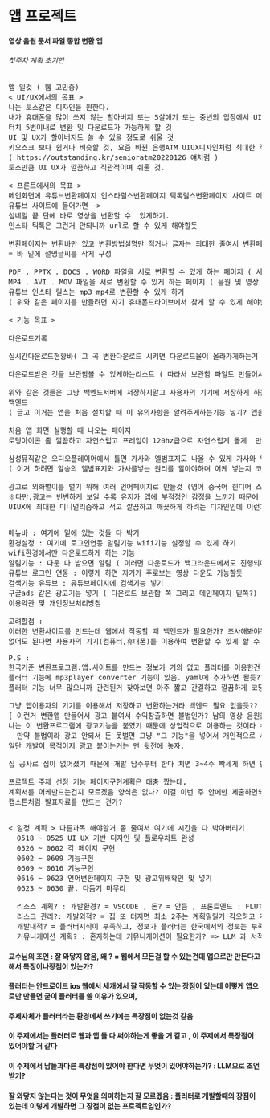 # 앱 프로젝트
#### 영상 음원 문서 파일 종합 변환 앱
###### 첫주차 계획 초기안
<pre>
앱 일것 ( 웹 고민중)
< UI/UX에서의 목표 > 
나는 토스같은 디자인을 원한다.
내가 휴대폰을 많이 쓰지 않는 할아버지 또는 5살애기 또는 중년의 입장에서 UIUX를 디자인할 것 
터치 5번이내로 변환 및 다운로드가 가능하게 할 것
UI 및 UX가 할아버지도 쓸 수 있을 정도로 쉬울 것 
키오스크 보다 쉽거나 비슷할 것, 요즘 바뀐 은행ATM UIUX디자인처럼 최대한 직관적으로 디자인할 것
( https://outstanding.kr/senioratm20220126 얘처럼 )  
토스만큼 UI UX가 깔끔하고 직관적이며 쉬울 것.

< 프론트에서의 목표 > 
메인화면에 유튜브변환페이지 인스타릴스변환페이지 틱톡릴스변환페이지 사이트 메인화면에 놓는다. ->
유튜브 사이트에 들어가면 -> 
섬네일 끝 단에 바로 영상을 변환할 수  있게하기.
인스타 틱톡은 그런거 안되니까 url로 할 수 있게 해야할듯
  
변환페이지는 변환바만 있고 변환방법설명만 적거나 글자는 최대한 줄여서 변환페이지를 구성한다. 
= 바 밑에 설명글씨를 작게 구성
  
PDF . PPTX . DOCS . WORD 파일을 서로 변환할 수 있게 하는 페이지 ( 서류변환 페이지 ) 
MP4 . AVI . MOV 파일을 서로 변환할 수 있게 하는 페이지 ( 음원 및 영상 변환 페이지 )
유튜브 인스타 릴스는 mp3 mp4로 변환할 수 있게 하기 
( 위와 같은 페이지를 만들려면 자기 휴대폰드라이브에서 찾게 할 수 있게 해야할듯 ) 
 
< 기능 목표 >
  
다운로드기록
  
실시간다운로드현황바( 그 곡 변환다운로드 시키면 다운로드율이 올라가게하는거 )
  
다운로드받은 것들 보관함볼 수 있게하는리스트 ( 따라서 보관함 파일도 만들어서 있게해야 됨 )
  
위와 같은 것들은 그냥 백엔드서버에 저장하지말고 사용자의 기기에 저장하게 하는형식으로
백엔드
( 글고 이거는 앱을 처음 설치할 때 이 유의사항을 알려주게하는기능 넣기? 앱을 지우면 곡이 다 없어진다던가)

처음 앱 화면 실행할 때 나오는 페이지 
로딩아이콘 좀 깔끔하고 자연스럽고 프레임이 120hz급으로 자연스럽게 돌게  만들기

삼성뮤직같은 오디오플레이어에서 틀면 가사와 엘범표지도 나올 수 있게 가사와 앨범표지를 넣을 수 있게 하는 기능 넣기
( 이거 하려면 알송의 앨범표지와 가사를넣는 원리를 알아야하며 어케 넣는지 코드도 알아야됨 )

광고로 외화벌이를 벌기 위해 여러 언어페이지로 만들것 (영어 중국어 힌디어 스페인어 한국어 ) 
※다만,광고는 빈번하게 보일 수록 유저가 앱에 부적정인 감정을 느끼기 때문에 자주 노출 시킬 수도 없는 노릇이며
UIUX에 최대한 미니멀리즘하고 적고 깔끔하고 깨끗하게 하려는 디자인인데 이런거 넣으면 드러워보여서 UIUX목표에도 위배가 될수도 있음


메뉴바 : 여기에 밑에 있는 것들 다 박기
환경설정 : 여기에 로그인연동 알림기능 wifi기능 설정할 수 있게 하기
wifi환경에서만 다운로드하게 하는 기능 
알림기능 : 다운 다 받으면 알림 ( 이러면 다운로드가 백그라운드에서도 진행되야함 )
유튜브 로그인 연동 : 이렇게 하면 자기가 주로보는 영상 다운도 가능할듯  
검색기능 유튜브 : 유튜브페이지에 검색기능 넣기
구글ads 같은 광고기능 넣기 ( 다운로드 보관함 쪽 그리고 메인페이지 밑쪽?)
이용약관 및 개인정보처리방침 

고려할점 :
이러한 변환사이트를 만드는데 웹에서 작동할 때 백엔드가 필요한가? 조사해봐야됨
없어도 된다면 사용자의 기기(컴퓨터,휴대폰)를 이용하여 변환할 수 있게 할 수 있는가? 조사해봐야됨

P.S :
한국기준 변환프로그램.앱.사이트를 만드는 정보가 거의 없고 플러터를 이용한건 그냥 없음 
플러터 기능에 mp3player converter 기능이 있음. yaml에 추가하면 될듯??
플러터 기능 너무 많으니까 관련된거 찾아보면 아주 짧고 간결하고 깔끔하게 코딩이 될 수도 있을듯
  
그냥 앱이용자의 기기를 이용해서 저장하고 변환하는거라 백엔드 필요 없을듯?? - 교수님조언으로 이거는 웹도 만들어야할 거같아서 고려해야함
[ 이런거 변환앱 만들어서 광고 붙여서 수익창출하면 불법인가? 남의 영상 음원을 파일로 변환시키는것까지는 개인적으로 사용이 가능하지만,
나는 이 변환프로그램에 광고기능을 붙였기 때문에 상업적으로 이용하는 것이라 수익창출은 불법인가?? ] - 이거는 나중에.
  만약 불법이라 광고 안되서 돈 못벌면 그냥 "그 기능"을 넣어서 개인적으로 사용해야할 듯 
일단 개발이 목적이지 광고 붙이는거는 맨 뒷전에 놓자.
  
집 공사로 집이 없어졌기 때문에 개발 담주부터 한다 치면 3~4주 빡세게 하면 만들것으로 예상됨

프로젝트 주제 선정 기능 페이지구현계획은 대충 짰는데,
계획서를 어케만드는건지 모르겠음 양식은 없나? 이걸 이번 주 안에만 제출하면되는가?
캡스톤처럼 발표자료를 만드는 건가?


< 일정 계획 > 다른과목 해야할거 좀 줄여서 여기에 시간을 다 박아버리기
  0518 ~ 0525 UI UX 기반 디자인 및 플로우차트 완성
  0526 ~ 0602 각 페이지 구현
  0602 ~ 0609 기능구현
  0609 ~ 0616 기능구현
  0616 ~ 0623 언어변환페이지 구현 및 광고위배확인 및 넣기
  0623 ~ 0630 끝. 다듬기 마무리

  리소스 계획? : 개발환경? = VSCODE , 돈? = 안듬 , 프론트엔드 : FLUTTER , DART , 백엔드 : 계획에 없음 있으면 php,xampp 활용해서 시험해보기.
  리스크 관리?: 개발외적? = 집 또 터지면 최소 2주는 계획밀릴거 각오하고 개발해야함 , 
  개발내적? = 플러터지식이 부족하고, 정보가 플러터는 한국에서의 정보는 부족함 , 서적과LLM과개발자사이트을 이용해서 개발해야함, 크롤링필요,해외사이트인텔수집
  커뮤니케이션 계획? : 혼자하는데 커뮤니케이션이 필요한가? => LLM 과 서적 과 개발자사이트 와 FLUTTER 홈피 그리고 교수님의조언이 필요함.
</pre>

#### 교수님의 조언 : 잘 와닿지 않음, 왜 ? = 웹에서 모든걸 할 수 있는건데 앱으로만 만든다고해서 특징이나장점이 있는가?
#### 플러터는 안드로이드 ios 웹에서 세개에서 잘 작동할 수 있는 장점이 있는데 이렇게 앱으로만 만들면 굳이 플러터를 쓸 이유가 있으며,
#### 주제자체가 플러터라는 환경에서 쓰기에는 특장점이 없는것 같음
#### 이 주제에서는 플러터로 웹과 앱 둘 다 써야하는게 좋을 거 같고 , 이 주제에서 특장점이 있어야할 거 같다
#### 이 주제에서 남들과다른 특장점이 있어야 한다면 무엇이 있어야하는가? : LLM으로 조언받기?
#### 잘 와닿지 않는다는 것이 무엇을 의미하는지 잘 모르겠음 : 플러터로 개발할때의 장점이 있는데 이렇게 개발하면 그 장점이 없는 프로젝트임인가?
